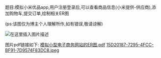
<BlogInfo id="1000" title="模拟小型电子商务网站绘制ER图" author="白日梦想猿" pv=0 read_times=0 pre_cost_time="13" category="oracle" tag_list="['oracle', '              数据库', '              ER图']" create_time="2021.09.03 10:41:42.443127" update_time="2022.09.05 22:29:47" />

题目:模拟小米优品app,用户注册登录后,可以查看商品信息(小米提供-供应商),添加购物车,提交订单,绘制相关ER图

(ps:该图仅为博主个人理解所作,如有错误,敬请谅解)

![在这里插入图片描述](https://img-blog.csdnimg.cn/84d9d0e22b1143c99a77683d3acb0ea0.png?x-oss-process=image/watermark,type_ZHJvaWRzYW5zZmFsbGJhY2s,shadow_50,text_Q1NETiBAbGl0dGxl5Lqu772e,size_20,color_FFFFFF,t_70,g_se,x_16#pic_center)



图片pdf链接如下:
[模拟小型电子商务网站的ER图.pdf](../media/file/2021/09/03/模拟小型电子商务网站的ER图.pdf)
[15D20187-7295-4FCC-BF91-7D9574F83DC8.jpeg](../media/file/2021/09/08/15D20187-7295-4FCC-BF91-7D9574F83DC8.jpeg)


